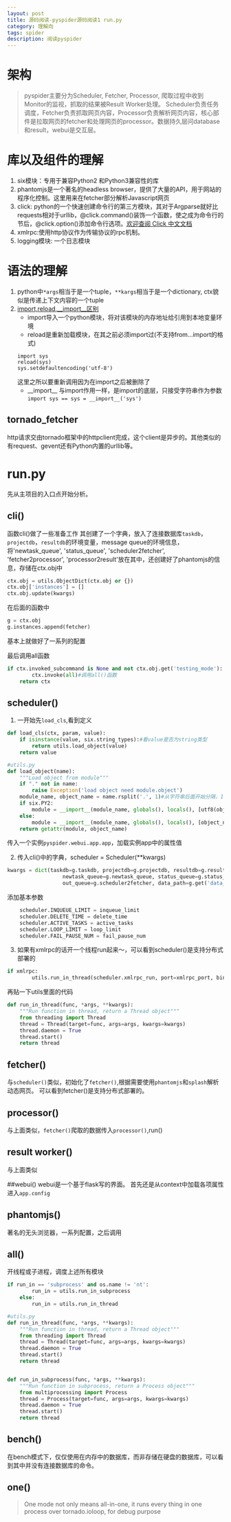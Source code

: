 ```yaml
---
layout: post
title: 源码阅读-pyspider源码阅读1 run.py
category: 理解向
tags: spider
description: 阅读pyspider
---
```

# 架构
> pyspider主要分为Scheduler, Fetcher, Processor, 爬取过程中收到Monitor的监视，抓取的结果被Result Worker处理。
Scheduler负责任务调度，Fetcher负责抓取网页内容，Processor负责解析网页内容，核心部件是拉取网页的fetcher和处理网页的processor。数据持久层问database和result，webui是交互层。

# 库以及组件的理解
1. six模块：专用于兼容Python2 和Python3兼容性的库
2. phantomjs是一个著名的headless browser，提供了大量的API，用于网站的程序化控制。这里用来在fetcher部分解析Javascript网页
3. click: python的一个快速创建命令行的第三方模块，其对于Argparse就好比requests相对于urllib，@click.command()装饰一个函数，使之成为命令行的节后，@click.option()添加命令行选项。[欢迎查阅 Click 中文文档](https://click-docs-zh-cn.readthedocs.io/zh/latest/)
4. xmlrpc:使用http协议作为传输协议的rpc机制。
5. logging模块: 一个日志模块

# 语法的理解
1. python中`*args`相当于是一个tuple，`**kargs`相当于是一个dictionary, ctx貌似是传递上下文内容的一个tuple
2. [import,reload,__import__区别](https://blog.csdn.net/five3/article/details/7762870)
	- import导入一个python模块，将对该模块的内存地址给引用到本地变量环境
	- reload是重新加载模块，在其之前必须import过(不支持from...import的格式)
	```
	import sys 
	reload(sys)
	sys.setdefaultencoding('utf-8')
	```
	这里之所以要重新调用因为在import之后被删除了
	- \_\_import\_\_
	与import作用一样，是import的底层，只接受字符串作为参数`import sys == sys = __import__('sys')`

## tornado_fetcher
http请求交由tornado框架中的httpclient完成，这个client是异步的。其他类似的有request、gevent还有Python内置的urllib等。

# run.py
先从主项目的入口点开始分析。

## cli()
函数cli()做了一些准备工作
其创建了一个字典，放入了连接数据库`taskdb`，`projectdb`，`resultdb`的环境变量，message queue的环境信息，将'newtask_queue', 'status_queue', 'scheduler2fetcher', 'fetcher2processor', 'processor2result'放在其中，还创建好了phantomjs的信息，存储在ctx.obj中
```python
ctx.obj = utils.ObjectDict(ctx.obj or {})
ctx.obj['instances'] = []
ctx.obj.update(kwargs)
```
在后面的函数中
```python
g = ctx.obj
g.instances.append(fetcher)
```
基本上就做好了一系列的配置

最后调用all函数
```python
if ctx.invoked_subcommand is None and not ctx.obj.get('testing_mode'):
        ctx.invoke(all)#调用all()函数
    return ctx
```

## scheduler()
1. 一开始先`load_cls`,看到定义
```python
def load_cls(ctx, param, value):
	if isinstance(value, six.string_types):#看value是否为string类型
		return utils.load_object(value)
    return value
```
```python
#utils.py
def load_object(name):
	"""Load object from module"""
	if "." not in name:
        raise Exception('load object need module.object')
    module_name, object_name = name.rsplit('.', 1)#从字符串后面开始分隔，1次
    if six.PY2:
        module = __import__(module_name, globals(), locals(), [utf8(object_name)], -1)
    else:
        module = __import__(module_name, globals(), locals(), [object_name])#__import__用于动态加载模块
    return getattr(module, object_name)
```
传入一个实例`pyspider.webui.app.app`，加载实例app中的属性值

2. 传入cli()中的字典，scheduler = Scheduler(**kwargs)
```python
kwargs = dict(taskdb=g.taskdb, projectdb=g.projectdb, resultdb=g.resultdb,
                  newtask_queue=g.newtask_queue, status_queue=g.status_queue,
                  out_queue=g.scheduler2fetcher, data_path=g.get('data_path', 'data'))
```

添加基本参数

```python
    scheduler.INQUEUE_LIMIT = inqueue_limit
    scheduler.DELETE_TIME = delete_time
    scheduler.ACTIVE_TASKS = active_tasks
    scheduler.LOOP_LIMIT = loop_limit
    scheduler.FAIL_PAUSE_NUM = fail_pause_num
```

3. 如果有xmlrpc的话开一个线程run起来～，可以看到scheduler()是支持分布式部署的
```python
if xmlrpc:
        utils.run_in_thread(scheduler.xmlrpc_run, port=xmlrpc_port, bind=xmlrpc_host)
```

再贴一下utils里面的代码

```python
def run_in_thread(func, *args, **kwargs):
    """Run function in thread, return a Thread object"""
    from threading import Thread
    thread = Thread(target=func, args=args, kwargs=kwargs)
    thread.daemon = True
    thread.start()
    return thread
```

## fetcher()
与`scheduler()`类似，初始化了`fetcher()`,根据需要使用`phantomjs`和`splash`解析动态网页。
可以看到fetcher()是支持分布式部署的。

## processor()
与上面类似，`fetcher()`爬取的数据传入`processor()`,run()

## result worker()
与上面类似

##webui()
webui是一个基于flask写的界面。
首先还是从context中加载各项属性进入`app.config`

## phantomjs()
著名的无头浏览器，一系列配置，之后调用

## all()
开线程或子进程，调度上述所有模块
```python
if run_in == 'subprocess' and os.name != 'nt':
        run_in = utils.run_in_subprocess
    else:
        run_in = utils.run_in_thread

```

```python
#utils.py
def run_in_thread(func, *args, **kwargs):
    """Run function in thread, return a Thread object"""
    from threading import Thread
    thread = Thread(target=func, args=args, kwargs=kwargs)
    thread.daemon = True
    thread.start()
    return thread


def run_in_subprocess(func, *args, **kwargs):
    """Run function in subprocess, return a Process object"""
    from multiprocessing import Process
    thread = Process(target=func, args=args, kwargs=kwargs)
    thread.daemon = True
    thread.start()
    return thread
```

## bench()
在bench模式下，仅仅使用在内存中的数据库，而非存储在硬盘的数据库，可以看到其中并没有连接数据库的命令。

## one()
> One mode not only means all-in-one, it runs every thing in one process over
    tornado.ioloop, for debug purpose



	
